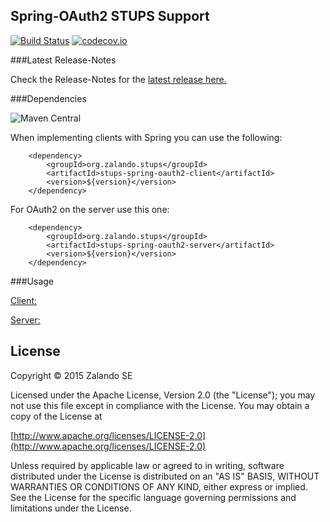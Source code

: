## Spring-OAuth2 STUPS Support

[![Build Status](https://travis-ci.org/zalando-stups/stups-spring-oauth2-support.svg?branch=master)](https://travis-ci.org/zalando-stups/stups-spring-oauth2-support)
[![codecov.io](https://codecov.io/github/zalando-stups/stups-spring-oauth2-support/coverage.svg?branch=master)](https://codecov.io/github/zalando-stups/stups-spring-oauth2-support?branch=master)

###Latest Release-Notes

Check the Release-Notes for the [latest release here.](https://github.com/zalando-stups/stups-spring-oauth2-support/releases/latest)

###Dependencies

![Maven Central](https://img.shields.io/maven-central/v/org.zalando.stups/stups-spring-oauth2-support.svg)

When implementing clients with Spring you can use the following:

```
    <dependency>
        <groupId>org.zalando.stups</groupId>
        <artifactId>stups-spring-oauth2-client</artifactId>
        <version>${version}</version>
    </dependency>
```


For OAuth2 on the server use this one:

```
    <dependency>
        <groupId>org.zalando.stups</groupId>
        <artifactId>stups-spring-oauth2-server</artifactId>
        <version>${version}</version>
    </dependency>
```

###Usage

[Client:](https://github.com/zalando-stups/stups-spring-oauth2-support/tree/master/stups-spring-oauth2-client)

[Server:](https://github.com/zalando-stups/stups-spring-oauth2-support/tree/master/stups-spring-oauth2-server)

## License

Copyright © 2015 Zalando SE

Licensed under the Apache License, Version 2.0 (the "License");
you may not use this file except in compliance with the License.
You may obtain a copy of the License at

   [http://www.apache.org/licenses/LICENSE-2.0](http://www.apache.org/licenses/LICENSE-2.0)

Unless required by applicable law or agreed to in writing, software
distributed under the License is distributed on an "AS IS" BASIS,
WITHOUT WARRANTIES OR CONDITIONS OF ANY KIND, either express or implied.
See the License for the specific language governing permissions and
limitations under the License.
